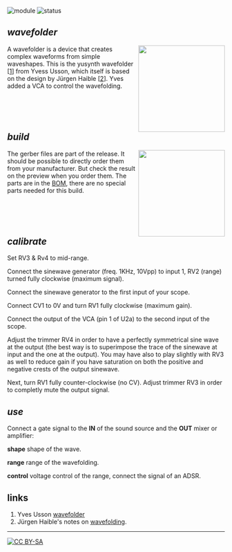 ![module](https://img.shields.io/badge/module-other-yellow)
![status](https://img.shields.io/badge/status-final-green)

## *wavefolder*

<a href="https://photos.google.com/share/AF1QipMJqY2mwaN1OmVFw4xElebxih_Og3U61l3KeRdtz2P6eDNCSlJEDXyWXWBCTtsOxw?key=ZVM5Mzk3UEVYaW1LQk0weV9kWGtEd3dwRllnRlFR"><img height="200" align="right" src="https://spielhuus.github.io/elektrophon/images/wavefolder-logo-tmb.jpg"></a> A wavefolder is a device that creates complex waveforms from simple waveshapes. This is the yusynth wavefolder \[[1]\] from Yvess Usson, which itself is based on the design by Jürgen Haible \[[2]\]. Yves added a VCA to control the wavefolding.<br/><br/><br/><br/><br/>

## *build*

<a href="https://spielhuus.github.io/elektrophon/schemas/wavefolder.pdf"><img height="200" align="right" src="https://spielhuus.github.io/elektrophon/images/wavefolder-schemas-tmb.png"></a> The gerber files are part of the release. It should be possible to directly order them from your manufacturer. But check the result on the preview when you order them. The parts are in the [BOM](BOM.md), there are no special parts needed for this build. <br/><br/><br/><br/><br/>

## *calibrate*

Set RV3 & Rv4 to mid-range.

Connect the sinewave generator (freq. 1KHz, 10Vpp) to input 1, RV2 (range) turned fully clockwise (maximum signal).

Connect the sinewave generator to the first input of your scope.

Connect CV1 to 0V and turn RV1 fully clockwise (maximum gain).

Connect the output of the VCA (pin 1 of U2a) to the second input of the scope.

Adjust the trimmer RV4 in order to have a perfectly symmetrical sine wave at the output (the best way is to superimpose the 
trace of the sinewave at input and the one at the output). You may have also to play slightly with RV3 as well to reduce gain if you have saturation on both the positive and negative crests of the output sinewave.

Next, turn RV1 fully counter-clockwise (no CV). Adjust trimmer RV3 in order to completly mute the output signal.

## *use*

Connect a gate signal to the **IN** of the sound source and the **OUT** mixer or amplifier:

**shape** shape of the wave.

**range** range of the wavefolding.

**control** voltage control of the range, connect the signal of an ADSR.

## links

1) Yves Usson [wavefolder][1]
2) Jürgen Haible's notes on [wavefolding][2].

---
[![CC BY-SA](https://licensebuttons.net/l/by-sa/3.0/88x31.png)](https://creativecommons.org/licenses/by-sa/4.0/)

[1]: http://www.yusynth.net/Modular/EN/WAVEFOLDER/index.html
[2]: http://jhaible.com/legacy/jh_wavefolder.html

